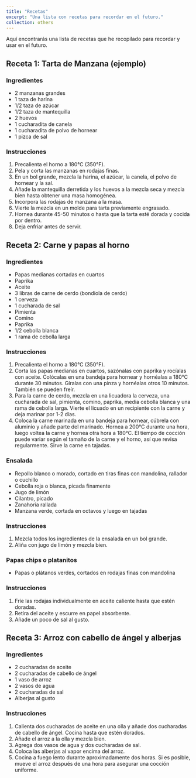 ```yaml
---
title: "Recetas"
excerpt: "Una lista con recetas para recordar en el futuro."
collection: others
---
```



Aquí encontrarás una lista de recetas que he recopilado para recordar y usar en el futuro.

## Receta 1: Tarta de Manzana (ejemplo)

### Ingredientes

- 2 manzanas grandes
- 1 taza de harina
- 1/2 taza de azúcar
- 1/2 taza de mantequilla
- 2 huevos
- 1 cucharadita de canela
- 1 cucharadita de polvo de hornear
- 1 pizca de sal

### Instrucciones

1. Precalienta el horno a 180°C (350°F).
2. Pela y corta las manzanas en rodajas finas.
3. En un bol grande, mezcla la harina, el azúcar, la canela, el polvo de hornear y la sal.
4. Añade la mantequilla derretida y los huevos a la mezcla seca y mezcla bien hasta obtener una masa homogénea.
5. Incorpora las rodajas de manzana a la masa.
6. Vierte la mezcla en un molde para tarta previamente engrasado.
7. Hornea durante 45-50 minutos o hasta que la tarta esté dorada y cocida por dentro.
8. Deja enfriar antes de servir.


## Receta 2: Carne y papas al horno

### Ingredientes

- Papas medianas cortadas en cuartos
- Paprika
- Aceite
- 3 libras de carne de cerdo (bondiola de cerdo)
- 1 cerveza
- 1 cucharada de sal
- Pimienta
- Comino
- Paprika
- 1/2 cebolla blanca
- 1 rama de cebolla larga

### Instrucciones

1. Precalienta el horno a 180°C (350°F).
2. Corta las papas medianas en cuartos, sazónalas con paprika y rocíalas con aceite. Colócalas en una bandeja para hornear y hornéalas a 180°C durante 30 minutos. Gíralas con una pinza y hornéalas otros 10 minutos. También se pueden freír.
3. Para la carne de cerdo, mezcla en una licuadora la cerveza, una cucharada de sal, pimienta, comino, paprika, media cebolla blanca y una rama de cebolla larga. Vierte el licuado en un recipiente con la carne y deja marinar por 1-2 días.
4. Coloca la carne marinada en una bandeja para hornear, cúbrela con aluminio y añade parte del marinado. Hornea a 200°C durante una hora, luego voltea la carne y hornea otra hora a 180°C. El tiempo de cocción puede variar según el tamaño de la carne y el horno, así que revisa regularmente. Sirve la carne en tajadas.

### Ensalada

- Repollo blanco o morado, cortado en tiras finas con mandolina, rallador o cuchillo
- Cebolla roja o blanca, picada finamente
- Jugo de limón
- Cilantro, picado
- Zanahoria rallada
- Manzana verde, cortada en octavos y luego en tajadas

### Instrucciones

1. Mezcla todos los ingredientes de la ensalada en un bol grande.
2. Aliña con jugo de limón y mezcla bien.

### Papas chips o platanitos

- Papas o plátanos verdes, cortados en rodajas finas con mandolina

### Instrucciones

1. Fríe las rodajas individualmente en aceite caliente hasta que estén doradas.
2. Retira del aceite y escurre en papel absorbente.
3. Añade un poco de sal al gusto.

## Receta 3: Arroz con cabello de ángel y alberjas

### Ingredientes

- 2 cucharadas de aceite
- 2 cucharadas de cabello de ángel
- 1 vaso de arroz
- 2 vasos de agua
- 2 cucharadas de sal
- Alberjas al gusto

### Instrucciones

1. Calienta dos cucharadas de aceite en una olla y añade dos cucharadas de cabello de ángel. Cocina hasta que estén dorados.
2. Añade el arroz a la olla y mezcla bien.
3. Agrega dos vasos de agua y dos cucharadas de sal.
4. Coloca las alberjas al vapor encima del arroz.
5. Cocina a fuego lento durante aproximadamente dos horas. Si es posible, mueve el arroz después de una hora para asegurar una cocción uniforme.







 